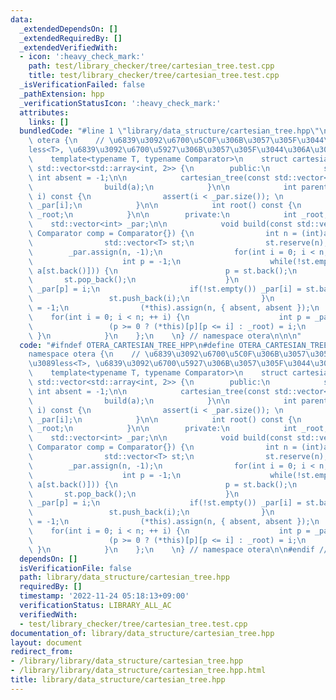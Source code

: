 ```yaml
---
data:
  _extendedDependsOn: []
  _extendedRequiredBy: []
  _extendedVerifiedWith:
  - icon: ':heavy_check_mark:'
    path: test/library_checker/tree/cartesian_tree.test.cpp
    title: test/library_checker/tree/cartesian_tree.test.cpp
  _isVerificationFailed: false
  _pathExtension: hpp
  _verificationStatusIcon: ':heavy_check_mark:'
  attributes:
    links: []
  bundledCode: "#line 1 \"library/data_structure/cartesian_tree.hpp\"\n\n\n\nnamespace\
    \ otera {\n    // \u6839\u3092\u6700\u5C0F\u306B\u3057\u305F\u3044\u306A\u3089\
    less<T>, \u6839\u3092\u6700\u5927\u306B\u3057\u305F\u3044\u306A\u3089greater<T>\n\
    \    template<typename T, typename Comparator>\n    struct cartesian_tree : public\
    \ std::vector<std::array<int, 2>> {\n        public:\n            static constexpr\
    \ int absent = -1;\n\n            cartesian_tree(const std::vector<T> &a) {\n\
    \                build(a);\n            }\n\n            int parent(std::size_t\
    \ i) const {\n                assert(i < _par.size()); \n                return\
    \ _par[i];\n            }\n\n            int root() const {\n                return\
    \ _root;\n            }\n\n        private:\n            int _root;\n        \
    \    std::vector<int> _par;\n\n            void build(const std::vector<T> &a,\
    \ Comparator comp = Comparator{}) {\n                int n = (int)a.size();\n\
    \                std::vector<T> st;\n                st.reserve(n);\n        \
    \        _par.assign(n, -1);\n                for(int i = 0; i < n; ++ i) {\n\
    \                    int p = -1;\n                    while(!st.empty() && comp(a[i],\
    \ a[st.back()])) {\n                        p = st.back();\n                 \
    \       st.pop_back();\n                    }\n                    if(p != -1)\
    \ _par[p] = i;\n                    if(!st.empty()) _par[i] = st.back();\n   \
    \                 st.push_back(i);\n                }\n                int _root\
    \ = -1;\n                (*this).assign(n, { absent, absent });\n            \
    \    for(int i = 0; i < n; ++ i) {\n                    int p = _par[i];\n   \
    \                 (p >= 0 ? (*this)[p][p <= i] : _root) = i;\n               \
    \ }\n            }\n    };\n    \n} // namespace otera\n\n\n"
  code: "#ifndef OTERA_CARTESIAN_TREE_HPP\n#define OTERA_CARTESIAN_TREE_HPP 1\n\n\
    namespace otera {\n    // \u6839\u3092\u6700\u5C0F\u306B\u3057\u305F\u3044\u306A\
    \u3089less<T>, \u6839\u3092\u6700\u5927\u306B\u3057\u305F\u3044\u306A\u3089greater<T>\n\
    \    template<typename T, typename Comparator>\n    struct cartesian_tree : public\
    \ std::vector<std::array<int, 2>> {\n        public:\n            static constexpr\
    \ int absent = -1;\n\n            cartesian_tree(const std::vector<T> &a) {\n\
    \                build(a);\n            }\n\n            int parent(std::size_t\
    \ i) const {\n                assert(i < _par.size()); \n                return\
    \ _par[i];\n            }\n\n            int root() const {\n                return\
    \ _root;\n            }\n\n        private:\n            int _root;\n        \
    \    std::vector<int> _par;\n\n            void build(const std::vector<T> &a,\
    \ Comparator comp = Comparator{}) {\n                int n = (int)a.size();\n\
    \                std::vector<T> st;\n                st.reserve(n);\n        \
    \        _par.assign(n, -1);\n                for(int i = 0; i < n; ++ i) {\n\
    \                    int p = -1;\n                    while(!st.empty() && comp(a[i],\
    \ a[st.back()])) {\n                        p = st.back();\n                 \
    \       st.pop_back();\n                    }\n                    if(p != -1)\
    \ _par[p] = i;\n                    if(!st.empty()) _par[i] = st.back();\n   \
    \                 st.push_back(i);\n                }\n                int _root\
    \ = -1;\n                (*this).assign(n, { absent, absent });\n            \
    \    for(int i = 0; i < n; ++ i) {\n                    int p = _par[i];\n   \
    \                 (p >= 0 ? (*this)[p][p <= i] : _root) = i;\n               \
    \ }\n            }\n    };\n    \n} // namespace otera\n\n#endif // OTERA_CARTESIAN_TREE_HPP\n"
  dependsOn: []
  isVerificationFile: false
  path: library/data_structure/cartesian_tree.hpp
  requiredBy: []
  timestamp: '2022-11-24 05:18:13+09:00'
  verificationStatus: LIBRARY_ALL_AC
  verifiedWith:
  - test/library_checker/tree/cartesian_tree.test.cpp
documentation_of: library/data_structure/cartesian_tree.hpp
layout: document
redirect_from:
- /library/library/data_structure/cartesian_tree.hpp
- /library/library/data_structure/cartesian_tree.hpp.html
title: library/data_structure/cartesian_tree.hpp
---
```

